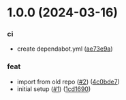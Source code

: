 # 1.0.0 (2024-03-16)


### ci

* create dependabot.yml ([ae73e9a](https://github.com/capitnflam/books-types/commit/ae73e9a9bb4891626d53d0aee9fd9153601a8ada))


### feat

* import from old repo ([#2](https://github.com/capitnflam/books-types/issues/2)) ([4c0bde7](https://github.com/capitnflam/books-types/commit/4c0bde715f041395202de22e28b2caad609a7d1c))
* initial setup ([#1](https://github.com/capitnflam/books-types/issues/1)) ([1cd1690](https://github.com/capitnflam/books-types/commit/1cd169060153c51336075c8861a97f76467f642b))

